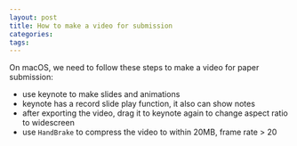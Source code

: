 ```yaml
---
layout: post
title: How to make a video for submission
categories:
tags:
---
```


On macOS, we need to follow these steps to make a video for paper submission:
* use keynote to make slides and animations  
* keynote has a record slide play function, it also can show notes
* after exporting the video, drag it to keynote again to change aspect ratio to widescreen
* use `HandBrake` to compress the video to within 20MB, frame rate > 20 
